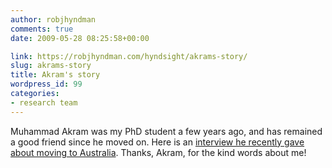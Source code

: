 ```yaml
---
author: robjhyndman
comments: true
date: 2009-05-28 08:25:58+00:00

link: https://robjhyndman.com/hyndsight/akrams-story/
slug: akrams-story
title: Akram's story
wordpress_id: 99
categories:
- research team
---
```


Muhammad Akram was my PhD student a few years ago, and has remained a good friend since he moved on. Here is an [ interview he recently gave about moving to Australia](http://www.liveinvictoria.vic.gov.au/information/skilled-migrants/migrant-stories/muhammad-akrams-story?SQ_PAINT_LAYOUT_NAME=extended). Thanks, Akram, for the kind words about me!
